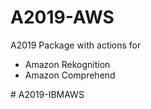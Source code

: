 # A2019-AWS
A2019 Package with actions for <br>
<ul>
  <li>Amazon Rekognition</li>
  <li>Amazon Comprehend</li>
 </ul>
# A2019-IBMAWS 
